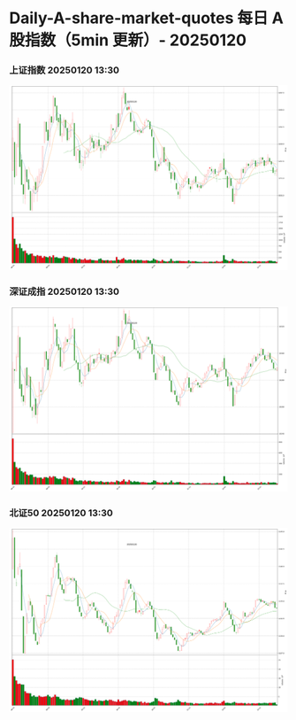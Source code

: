 
# Daily-A-share-market-quotes 每日 A 股指数（5min 更新）- 20250120

### 上证指数 20250120 13:30
![](./fig/2025/1/20250120-sh000001.png)

### 深证成指 20250120 13:30
![](./fig/2025/1/20250120-sz399001.png)

### 北证50 20250120 13:30
![](./fig/2025/1/20250120-bj899050.png)

